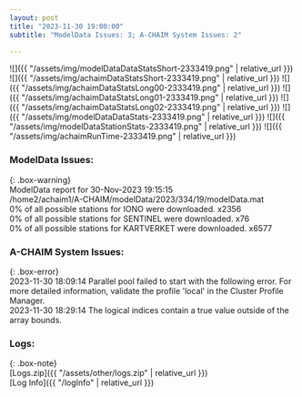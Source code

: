 ```yaml
---
layout: post
title: "2023-11-30 19:00:00"
subtitle: "ModelData Issues: 3; A-CHAIM System Issues: 2"

---
```


![]({{ "/assets/img/modelDataDataStatsShort-2333419.png" | relative_url }})
![]({{ "/assets/img/achaimDataStatsShort-2333419.png" | relative_url }})
![]({{ "/assets/img/achaimDataStatsLong00-2333419.png" | relative_url }})
![]({{ "/assets/img/achaimDataStatsLong01-2333419.png" | relative_url }})
![]({{ "/assets/img/achaimDataStatsLong02-2333419.png" | relative_url }})
![]({{ "/assets/img/modelDataDataStats-2333419.png" | relative_url }})
![]({{ "/assets/img/modelDataStationStats-2333419.png" | relative_url }})
![]({{ "/assets/img/achaimRunTime-2333419.png" | relative_url }})


### ModelData Issues:  
  
{: .box-warning}  
 ModelData report for 30-Nov-2023 19:15:15   
 /home2/achaim1/A-CHAIM/modelData/2023/334/19/modelData.mat   
 0% of all possible stations for IONO were downloaded. x2356   
 0% of all possible stations for SENTINEL were downloaded. x76   
 0% of all possible stations for KARTVERKET were downloaded. x6577   
  
### A-CHAIM System Issues:  
  
{: .box-error}  
2023-11-30 18:09:14 Parallel pool failed to start with the following error. For more detailed information, validate the profile 'local' in the Cluster Profile Manager.  
2023-11-30 18:29:14 The logical indices contain a true value outside of the array bounds.  

### Logs:  
  
{: .box-note}  
[Logs.zip]({{ "/assets/other/logs.zip" | relative_url }})  
[Log Info]({{ "/logInfo" | relative_url }})  
